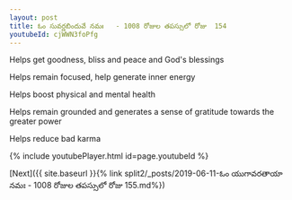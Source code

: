 ```yaml
---
layout: post
title: ఓం సువర్ణబిందువే నమః   - 1008 రోజుల తపస్సులో రోజు  154
youtubeId: cjWWN3foPfg
---
```

 
 
Helps get goodness, bliss and peace and God's blessings
 
Helps remain focused, help generate inner energy 
 
Helps boost physical and mental health 
 
Helps remain grounded and generates a sense of gratitude towards the greater power 
 
Helps reduce bad karma
 
 
 
 


{% include youtubePlayer.html id=page.youtubeId %}
 
[Next]({{ site.baseurl }}{% link  split2/_posts/2019-06-11-ఓం యుగావరతాయా నమః  - 1008 రోజుల తపస్సులో రోజు  155.md%})
 

